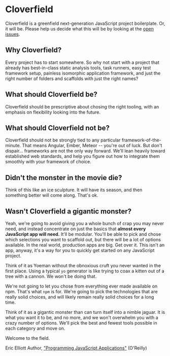 Cloverfield
===========

Cloverfield is a greenfield next-generation JavaScript project boilerplate. Or, it will be. Please help us decide what this will be by looking at the [open issues](https://github.com/ericelliott/cloverfield/issues).


## Why Cloverfield?

Every project has to start somewhere. So why not start with a project that already has best-in-class static analysis tools, task runners, easy test framework setup, painless isomorphic application framework, and just the right number of folders and scaffolds with just the right names?


## What should Cloverfield be?

Cloverfield should be prescriptive about chosing the right tooling, with an emphasis on flexibility looking into the future.


## What should Cloverfield not be?

Cloverfield should not be strongly tied to any particular framework-of-the-minute. That means Angular, Ember, Meteor -- you're out of luck. But don't dispair... frameworks are not the only way forward. We'll lean heavily toward established web standards, and help you figure out how to integrate them smoothly with your framework of choice.


## Didn't the monster in the movie die?

Think of this like an ice sculpture. It will have its season, and then something better will come along. That's ok.


## Wasn't Cloverfield a gigantic monster?

Yeah, we're going to avoid giving you a whole bunch of crap you may never need, and instead concentrate on just the basics that **almost every JavaScript app will need.** It'll be modular. You'll be able to pick and chose which selections you want to scaffold out, but there will be a lot of options available. In the real world, production apps are big. Get over it. This isn't an app, anyway, it's a way for you to quickly get started on any JavaScript project.

Think of it as Yoeman without the obnoxious cruft you never wanted in the first place. Using a typical `yo` generator is like trying to coax a kitten out of a tree with a cannon. We won't be doing that.

We're not going to let you chose from everything ever made available on npm. That's what `npm` is for. We're going to pick the technologies that are really solid choices, and will likely remain really solid choices for a long time.

Think of it as a gigantic monster than can turn itself into a nimble jaguar. It is what you want it to be, and no more, and we won't overwhelm you with a crazy number of options. We'll pick the best and fewest tools possible in each category and move on.

Welcome to the field.

Eric Elliott
Author, ["Programming JavaScript Applications"](http://chimera.labs.oreilly.com/books/1234000000262) (O'Reilly)

